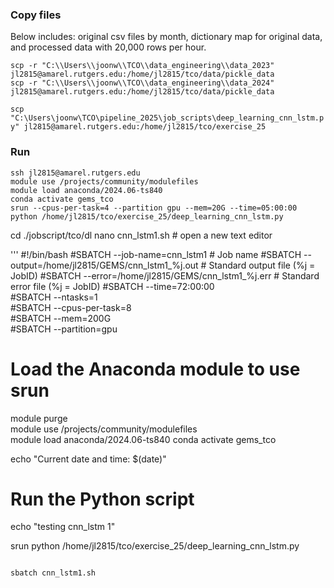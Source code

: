 ### Copy files

Below includes: original csv files by month, dictionary map for original data, and processed data with 20,000 rows per hour. 

```scp -r "C:\\Users\\joonw\\TCO\\data_engineering\\data_2023" jl2815@amarel.rutgers.edu:/home/jl2815/tco/data/pickle_data```   
```scp -r "C:\\Users\\joonw\\TCO\\data_engineering\\data_2024" jl2815@amarel.rutgers.edu:/home/jl2815/tco/data/pickle_data```         

```scp "C:\Users\joonw\TCO\pipeline_2025\job_scripts\deep_learning_cnn_lstm.py" jl2815@amarel.rutgers.edu:/home/jl2815/tco/exercise_25```

### Run

```ssh jl2815@amarel.rutgers.edu```     
```module use /projects/community/modulefiles```     
```module load anaconda/2024.06-ts840```     
```conda activate gems_tco```     
```srun --cpus-per-task=4 --partition gpu --mem=20G --time=05:00:00 python /home/jl2815/tco/exercise_25/deep_learning_cnn_lstm.py```       


cd ./jobscript/tco/dl
nano cnn_lstm1.sh                # open a new text editor

'''
#!/bin/bash
#SBATCH --job-name=cnn_lstm1                                       # Job name
#SBATCH --output=/home/jl2815/GEMS/cnn_lstm1_%j.out            # Standard output file (%j = JobID)
#SBATCH --error=/home/jl2815/GEMS/cnn_lstm1_%j.err              # Standard error file (%j = JobID)
#SBATCH --time=72:00:00                
#SBATCH --ntasks=1                       
#SBATCH --cpus-per-task=8                 
#SBATCH --mem=200G                          
#SBATCH --partition=gpu                     

# Load the Anaconda module to use srun 
module purge                                              
module use /projects/community/modulefiles                 
module load anaconda/2024.06-ts840 
conda activate gems_tco

echo "Current date and time: $(date)"

# Run the Python script

echo "testing cnn_lstm 1"

srun python /home/jl2815/tco/exercise_25/deep_learning_cnn_lstm.py

```

sbatch cnn_lstm1.sh  
